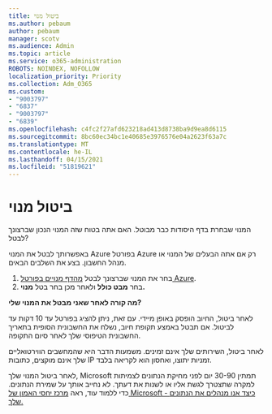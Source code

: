 ```yaml
---
title: ביטול מנוי
ms.author: pebaum
author: pebaum
manager: scotv
ms.audience: Admin
ms.topic: article
ms.service: o365-administration
ROBOTS: NOINDEX, NOFOLLOW
localization_priority: Priority
ms.collection: Adm_O365
ms.custom:
- "9003797"
- "6837"
- "9003797"
- "6839"
ms.openlocfilehash: c4fc2f27afd623218ad413d8738ba9d9ea8d6115
ms.sourcegitcommit: 8bc60ec34bc1e40685e3976576e04a2623f63a7c
ms.translationtype: MT
ms.contentlocale: he-IL
ms.lasthandoff: 04/15/2021
ms.locfileid: "51819621"
---
```

# <a name="cancel-subscription"></a>ביטול מנוי

המנוי שבחרת בדף היסודות כבר מבוטל. האם אתה בטוח שזה המנוי הנכון שברצונך לבטל?

באפשרותך לבטל את המנוי Azure בפורטל Azure רק אם אתה הבעלים של המנוי או מנהל החשבון. בצע את השלבים הבאים.

1. בחר את המנוי שברצונך לבטל [מהדף מנויים בפורטל Azure](https://ms.portal.azure.com/#blade/Microsoft_Azure_Billing/SubscriptionsBlade).
2. בחר **מבט כולל** ולאחר מכן בחר בטל **מנוי.**

**מה קורה לאחר שאני מבטל את המנוי שלי?**

לאחר ביטול, החיוב הופסק באופן מיידי. עם זאת, ניתן להציג בפורטל עד 10 דקות עד לביטול. אם תבטל באמצע תקופת חיוב, נשלח את החשבונית הסופית בתאריך החשבונית הטיפוסי שלך לאחר סיום התקופה.

לאחר ביטול, השירותים שלך אינם זמינים. משמעות הדבר היא שהמחשבים הווירטואליים שלך אינם מוקצים, כתובות IP זמניות יתוצו, ואחסון הוא לקריאה בלבד.

לאחר ביטול המנוי שלך, Microsoft תמתין 30-90 יום לפני מחיקת הנתונים לצמיתות למקרה שתצטרך לגשת אליו או לשנות את דעתך. לא נחייב אותך על שמירת הנתונים. כדי ללמוד עוד, ראה [מרכז יחסי האמון של Microsoft - כיצד אנו מנהלים את הנתונים שלך.](https://www.microsoft.com/trust-center/privacy/data-management#leave)

